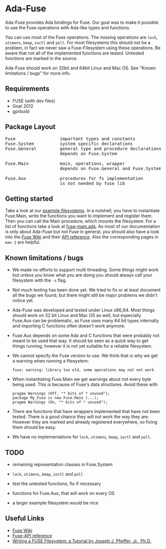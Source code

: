 Ada-Fuse
========

Ada-Fuse provides Ada bindings for Fuse. Our goal was to make it possible to
use the Fuse operations with Ada-like types and functions.

You can use most of the Fuse operations. The missing operations are `lock`,
`utimens`, `bmap`, `ioctl` and `poll`. For most filesystems this should not be
a problem, in fact we never saw a Fuse-Filesystem using these operations.  Be
aware that not all of the implemented functions are tested. Untested functions
are marked in the source.

Ada-Fuse should work on 32bit and 64bit Linux and Mac OS. See "Known
limitations / bugs" for more info.

Requirements
------------

*   FUSE (with dev files)
*   Gnat 2012
*   gprbuild

Package Layout
--------------
<pre>
Fuse                 important types and constants
Fuse.System          system specific declarations
Fuse.General         general type and procedure declarations
                     depends on Fuse.System

Fuse.Main            main, operations, wrapper
                     depends on Fuse.General and Fuse.System

Fuse.Aux             procedures for fs implementation
                     is not needed by fuse lib
</pre>

Getting started
---------------

Take a look at our [example filesystems](examples). In a
nutshell, you have to instantiate Fuse.Main, write the functions you want to
implement and register them. Then you can call the Main procedure, which mounts
the filesystem. For a list of functions take a look at
[fuse-main.ads](src/fuse-main.ads). As most of our
documentation is only about Ada-Fuse but not Fuse in general, you should also
have a look into the [Fuse Wiki](http://sourceforge.net/apps/mediawiki/fuse)
and their [API reference](http://fuse.sourceforge.net/doxygen/index.html). Also
the corresponding pages in `man 2` are helpful.

Known limitations / bugs
------------------------

*   We made no efforts to support multi threading. Some things might work but
    unless you know what you are doing you should always call your filesystem
    with the `-s` flag.

*   Not much testing has been done yet. We tried to fix or at least document all
    the bugs we found, but there might still be major problems we didn't notice
    yet.

*   Ada-Fuse was developed and tested under Linux x86_64. Most things should
    work on 32 bit Linux and Mac OS as well, but especially Fuse.Aux can be
    problematic, as Fuse uses many 64 bit types internally and importing C
    functions often doesn't work anymore.

*   Fuse.Aux depends on some Ada and C functions that were probably not meant to
    be used that way. It should be seen as a quick way to get things running,
    however it is not yet suitable for a reliable filesystem.

*   We cannot specify the Fuse version to use. We think that is why we get a
    warning when running a filesystem:

        fuse: warning: library too old, some operations may not not work

*   When instantiating Fuse.Main we get warnings about not every byte being
    used. This is because of Fuse's data structures. Avoid these with

        pragma Warnings (Off, "* bits of * unused");
        package My_Fuse is new Fuse.Main (...);
        pragma Warnings (On, "* bits of * unused");

*   There are functions that have wrappers implemented that have not been
    tested. There is a good chance they will not work the way they are. However
    they are marked and already registered everywhere, so fixing them should be
    easy.

*   We have no implementations for `lock`, `utimens`, `bmap`, `ioctl` and `poll`.

TODO
----

*   remaining representation clauses in Fuse.System

*   `lock`, `utimens`, `bmap`, `ioctl` and `poll`

*   test the untested functions, fix if necessary

*   functions for Fuse.Aux, that will work on every OS

*   a larger example filesystem would be nice


Useful Links
------------

*   [Fuse Wiki](http://sourceforge.net/apps/mediawiki/fuse)
*   [Fuse-API reference](http://fuse.sourceforge.net/doxygen/index.html)
*   [Writing a FUSE Filesystem: a Tutorial by Joseph J. Pfeiffer, Jr.,
    Ph.D.](http://www.cs.nmsu.edu/~pfeiffer/fuse-tutorial/)
